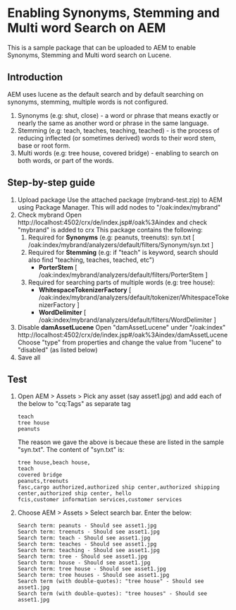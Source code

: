 # Enabling Synonyms, Stemming and Multi word Search on AEM

This is a sample package that can be uploaded to AEM to enable Synonyms, Stemming and Multi word search on Lucene.

## Introduction
AEM uses lucene as the default search and by default searching on synonyms, stemming, multiple words is not configured. 
1. Synonyms (e.g: shut, close) - a word or phrase that means exactly or nearly the same as another word or phrase in the same language.
2. Stemming (e.g: teach, teaches, teaching, teached) - is the process of reducing inflected (or sometimes derived) words to their word stem, base or root form. 
3. Multi words (e.g: tree house, covered bridge) - enabling to search on both words, or part of the words.

## Step-by-step guide
1. Upload package
   Use the attached package (mybrand-test.zip) to AEM using Package Manager. This will add nodes to "/oak:index/mybrand"
2. Check mybrand
   Open http://localhost:4502/crx/de/index.jsp#/oak%3Aindex and check "mybrand" is added to crx
   This package contains the following:
   1. Required for **Synonyms** (e.g: peanuts, treenuts): syn.txt [ /oak:index/mybrand/analyzers/default/filters/Synonym/syn.txt ]
   2. Required for **Stemming** (e.g: if "teach" is keyword, search should also find "teaching, teaches, teached, etc")
      * **PorterStem** [ /oak:index/mybrand/analyzers/default/filters/PorterStem ]
   3. Required for searching parts of multiple words (e.g: tree house): 
      * **WhitespaceTokenizerFactory** [ /oak:index/mybrand/analyzers/default/tokenizer/WhitespaceTokenizerFactory ]
      * **WordDelimiter** [ /oak:index/mybrand/analyzers/default/filters/WordDelimiter ]
3. Disable **damAssetLucene**
   Open "damAssetLucene" under "/oak:index" http://localhost:4502/crx/de/index.jsp#/oak%3Aindex/damAssetLucene
   Choose "type" from properties and change the value from "lucene" to "disabled" (as listed below)
4. Save all

## Test
1. Open AEM > Assets > Pick any asset (say asset1.jpg) and add each of the below to "cq:Tags" as separate tag
   ```
   teach
   tree house
   peanuts
   ```
   The reason we gave the above is becaue these are listed in the sample "syn.txt". The content of "syn.txt" is:
   ```
   tree house,beach house,
   teach
   covered bridge
   peanuts,treenuts
   fasc,cargo authorized,authorized ship center,authorized shipping center,authorized ship center, hello
   fcis,customer information services,customer services
   ```
2. Choose AEM > Assets > Select search bar. Enter the below:
   ```
   Search term: peanuts - Should see asset1.jpg
   Search term: treenuts - Should see asset1.jpg
   Search term: teach - Should see asset1.jpg
   Search term: teaches - Should see asset1.jpg
   Search term: teaching - Should see asset1.jpg
   Search term: tree - Should see asset1.jpg
   Search term: house - Should see asset1.jpg
   Search term: tree house - Should see asset1.jpg
   Search term: tree houses - Should see asset1.jpg
   Search term (with double-quotes): "tree house" - Should see asset1.jpg
   Search term (with double-quotes): "tree houses" - Should see asset1.jpg
   ```
